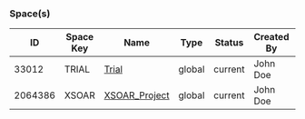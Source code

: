### Space(s)
|ID|Space Key|Name|Type|Status|Created By|Created At|
|---|---|---|---|---|---|---|
| 33012 | TRIAL | [Trial](https://xsoar-bd.atlassian.net/wiki/spaces/TRIAL) | global | current | John Doe | 2021-08-02T09:53:55.510Z |
| 2064386 | XSOAR | [XSOAR_Project](https://xsoar-bd.atlassian.net/wiki/spaces/XSOAR) | global | current | John Doe | 2021-08-06T06:18:11.470Z |
